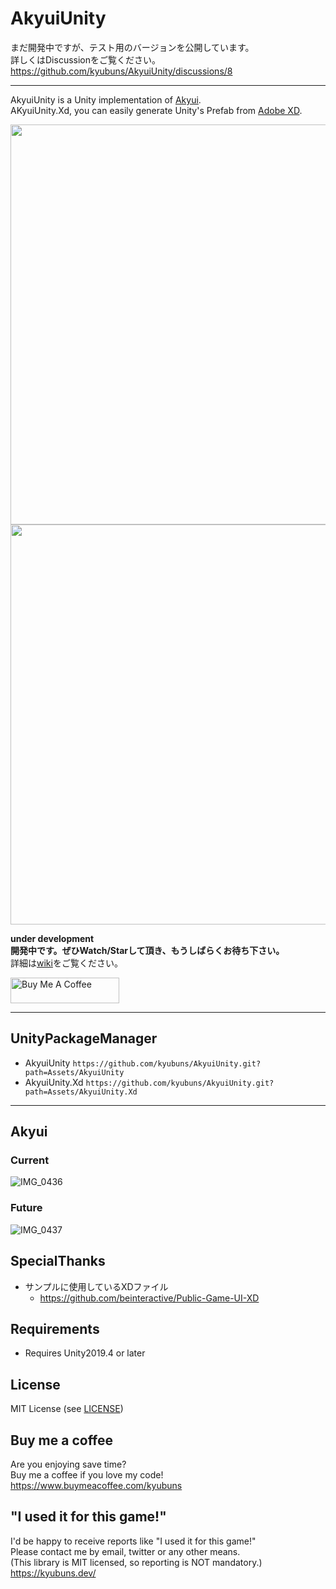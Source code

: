 # AkyuiUnity

まだ開発中ですが、テスト用のバージョンを公開しています。  
詳しくはDiscussionをご覧ください。  
https://github.com/kyubuns/AkyuiUnity/discussions/8

---

AkyuiUnity is a Unity implementation of [Akyui](https://github.com/kyubuns/Akyui).  
AKyuiUnity.Xd, you can easily generate Unity's Prefab from [Adobe XD](https://www.adobe.com/products/xd.html).

<img width="640" src="https://user-images.githubusercontent.com/961165/105800564-5d6f0c00-5fda-11eb-9a05-b42132ae66cd.jpg">
<img width="640" src="https://user-images.githubusercontent.com/961165/105802939-a4133500-5fdf-11eb-851e-d068a53945d8.png">

**under development**  
**開発中です。ぜひWatch/Starして頂き、もうしばらくお待ち下さい。**  
詳細は[wiki](https://github.com/kyubuns/AkyuiUnity/wiki)をご覧ください。

<a href="https://www.buymeacoffee.com/kyubuns" target="_blank"><img src="https://cdn.buymeacoffee.com/buttons/default-orange.png" alt="Buy Me A Coffee" height="41" width="174"></a>

---

## UnityPackageManager
- AkyuiUnity `https://github.com/kyubuns/AkyuiUnity.git?path=Assets/AkyuiUnity`
- AkyuiUnity.Xd `https://github.com/kyubuns/AkyuiUnity.git?path=Assets/AkyuiUnity.Xd`

---

## Akyui

### Current

![IMG_0436](https://user-images.githubusercontent.com/961165/105034364-b7cd1180-5a9c-11eb-9e47-c275f24c8275.jpg)

### Future

![IMG_0437](https://user-images.githubusercontent.com/961165/105034369-b8fe3e80-5a9c-11eb-85f5-edcaf64ae02a.jpg)

## SpecialThanks

- サンプルに使用しているXDファイル
  - https://github.com/beinteractive/Public-Game-UI-XD

## Requirements

- Requires Unity2019.4 or later

## License

MIT License (see [LICENSE](LICENSE))

## Buy me a coffee

Are you enjoying save time?  
Buy me a coffee if you love my code!  
https://www.buymeacoffee.com/kyubuns

## "I used it for this game!"

I'd be happy to receive reports like "I used it for this game!"  
Please contact me by email, twitter or any other means.  
(This library is MIT licensed, so reporting is NOT mandatory.)  
https://kyubuns.dev/
